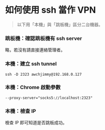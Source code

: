# 如何使用 ssh 當作 VPN

> 以下用「本機」與「跳板機」區分二台機器。

### 跳板機：確認跳板機有 ssh server
略，若沒有請直接連絡管理者。

### 本機：建立 ssh tunnel
```
ssh -D 2323 awchjimmy@192.168.0.127
```

### 本機：Chrome 啟動參數
```
--proxy-server="socks5://localhost:2323"
```

### 本機：檢查 IP
檢查 IP 即可知道是否跳板成功。
